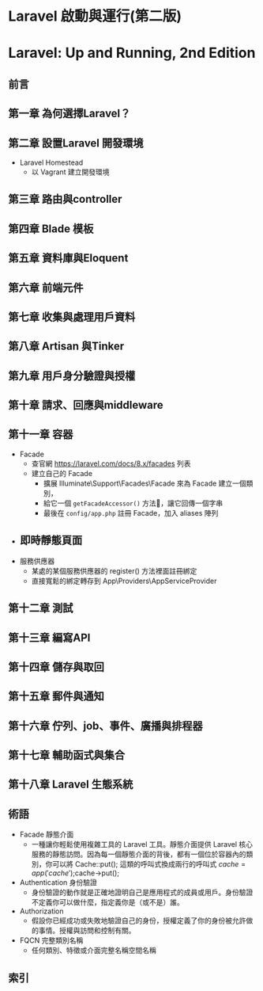 # Laravel 啟動與運行(第二版)
# Laravel: Up and Running, 2nd Edition

## 前言
## 第一章 為何選擇Laravel？
## 第二章 設置Laravel 開發環境
- Laravel Homestead
    - 以 Vagrant 建立開發環境
## 第三章 路由與controller
## 第四章 Blade 模板
## 第五章 資料庫與Eloquent
## 第六章 前端元件
## 第七章 收集與處理用戶資料
## 第八章 Artisan 與Tinker
## 第九章 用戶身分驗證與授權
## 第十章 請求、回應與middleware
## 第十一章 容器
- Facade
    - 查官網 https://laravel.com/docs/8.x/facades 列表
    - 建立自己的 Facade 
        - 擴展 Illuminate\Support\Facades\Facade 來為 Facade 建立一個類別，
        - 給它一個 `getFacadeAccessor()` 方法，讓它回傳一個字串
        - 最後在 `config/app.php` 註冊 Facade，加入 aliases 陣列
- 即時靜態頁面
    - 
- 服務供應器
    - 某處的某個服務供應器的 register() 方法裡面註冊綁定
    - 直接寬鬆的綁定轉存到 App\Providers\AppServiceProvider
## 第十二章 測試
## 第十三章 編寫API
## 第十四章 儲存與取回
## 第十五章 郵件與通知
## 第十六章 佇列、job、事件、廣播與排程器
## 第十七章 輔助函式與集合
## 第十八章 Laravel 生態系統
## 術語
- Facade 靜態介面
    - 一種讓你輕鬆使用複雜工具的 Laravel 工具。靜態介面提供 Laravel 核心服務的靜態訪問。因為每一個靜態介面的背後，都有一個位於容器內的類別，你可以將 Cache::put(); 這類的呼叫式換成兩行的呼叫式 $cache = app('cache');$cache->put();
- Authentication 身份驗證
    - 身份驗證的動作就是正確地證明自己是應用程式的成員或用戶。身份驗證不定義你可以做什麼，指定義你是（或不是）誰。
- Authorization
    - 假設你已經成功或失敗地驗證自己的身份，授權定義了你的身份被允許做的事情。授權與訪問和控制有關。
- FQCN 完整類別名稱
    - 任何類別、特徵或介面完整名稱空間名稱
## 索引


